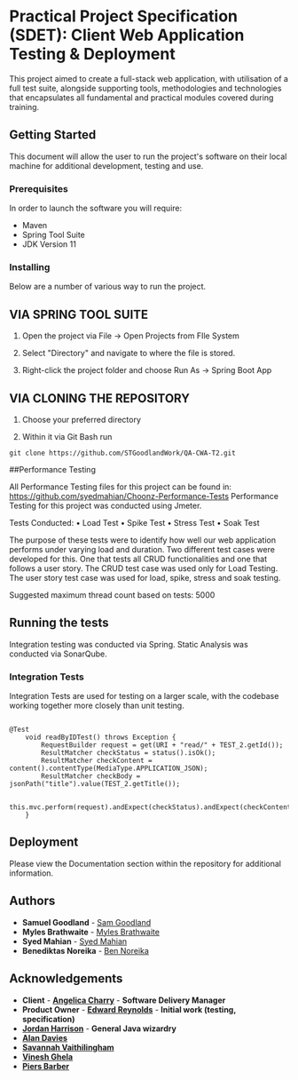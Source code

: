 # Practical Project Specification (SDET): Client Web Application Testing & Deployment


This project aimed to create a full-stack web application, with utilisation of a full test suite, alongside supporting tools, methodologies and technologies that encapsulates all fundamental and practical modules covered during training.
## Getting Started

This document will allow the user to run the project's software on 
their local machine for additional development, testing and use.

### Prerequisites

In order to launch the software you will require:
- Maven
- Spring Tool Suite
- JDK Version 11

### Installing

Below are a number of various way to run the project. 

## VIA SPRING TOOL SUITE

1. Open the project via File -> Open Projects from FIle System

2. Select "Directory" and navigate to where the file is stored.

3. Right-click the project folder and choose Run As -> Spring Boot App

## VIA CLONING THE REPOSITORY

1. Choose your preferred directory

2. Within it via Git Bash run 
```
git clone https://github.com/STGoodlandWork/QA-CWA-T2.git

```

##Performance Testing

All Performance Testing files for this project can be found in: https://github.com/syedmahian/Choonz-Performance-Tests
Performance Testing for this project was conducted using Jmeter. 

Tests Conducted:
•	Load Test
•	Spike Test
•	Stress Test
•	Soak Test

The purpose of these tests were to identify how well our web application performs under varying load and duration. 
Two different test cases were developed for this. One that tests all CRUD functionalities and one that follows a user story. 
The CRUD test case was used only for Load Testing. The user story test case was used for load, spike, stress and soak testing.

Suggested maximum thread count based on tests: 5000 

## Running the tests

Integration testing was conducted via Spring. Static Analysis was conducted via SonarQube. 

### Integration Tests 
Integration Tests are used for testing on a larger scale, with the codebase 
working together more closely than unit testing. 
```

@Test
	void readByIDTest() throws Exception {
		RequestBuilder request = get(URI + "read/" + TEST_2.getId());
		ResultMatcher checkStatus = status().isOk();
		ResultMatcher checkContent = content().contentType(MediaType.APPLICATION_JSON);
		ResultMatcher checkBody = jsonPath("title").value(TEST_2.getTitle());

		this.mvc.perform(request).andExpect(checkStatus).andExpect(checkContent).andExpect(checkBody);
	}

```




## Deployment

Please view the Documentation section within the repository for additional information. 

## Authors

* **Samuel Goodland** - [Sam Goodland](https://github.com/STGoodlandWork/)
* **Myles Brathwaite** - [Myles Brathwaite](https://github.com/MylesBrathQA/)
* **Syed Mahian** - [Syed Mahian](https://github.com/syedmahian/)
* **Benediktas Noreika** - [Ben Noreika](https://github.com/noreb001/)

## Acknowledgements

- **Client** - [**Angelica Charry**](https://github.com/acharry) - **Software Delivery Manager**
- **Product Owner** - [**Edward Reynolds**](https://github.com/Edrz-96) - **Initial work (testing, specification)**
- [**Jordan Harrison**](https://github.com/JHarry444) - **General Java wizardry**
- [**Alan Davies**](https://github.com/MorickClive)
- [**Savannah Vaithilingham**](https://github.com/savannahvaith)
- [**Vinesh Ghela**](https://github.com/vineshghela)
- [**Piers Barber**](https://github.com/PCMBarber)
